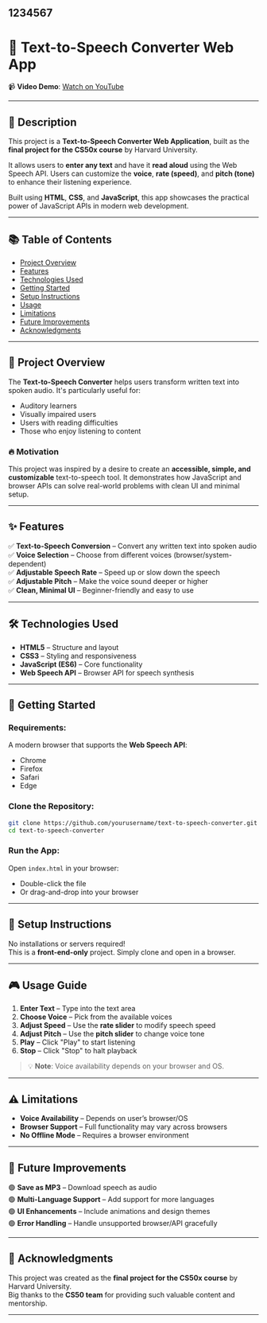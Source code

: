 1234567
---

# 🎤 Text-to-Speech Converter Web App

📹 **Video Demo**: [Watch on YouTube](https://youtu.be/Tghq0zjT1G8?si=DAZEnp-no0vlaIYe)

---

## 📘 Description

This project is a **Text-to-Speech Converter Web Application**, built as the **final project for the CS50x course** by Harvard University.

It allows users to **enter any text** and have it **read aloud** using the Web Speech API. Users can customize the **voice**, **rate (speed)**, and **pitch (tone)** to enhance their listening experience.

Built using **HTML**, **CSS**, and **JavaScript**, this app showcases the practical power of JavaScript APIs in modern web development.

---

## 📚 Table of Contents

- [Project Overview](#-project-overview)
- [Features](#-features)
- [Technologies Used](#-technologies-used)
- [Getting Started](#-getting-started)
- [Setup Instructions](#-setup-instructions)
- [Usage](#-usage)
- [Limitations](#-limitations)
- [Future Improvements](#-future-improvements)
- [Acknowledgments](#-acknowledgments)

---

## 🧾 Project Overview

The **Text-to-Speech Converter** helps users transform written text into spoken audio. It's particularly useful for:

- Auditory learners
- Visually impaired users
- Users with reading difficulties
- Those who enjoy listening to content

### 🔥 Motivation

This project was inspired by a desire to create an **accessible, simple, and customizable** text-to-speech tool. It demonstrates how JavaScript and browser APIs can solve real-world problems with clean UI and minimal setup.

---

## ✨ Features

✅ **Text-to-Speech Conversion** – Convert any written text into spoken audio  
✅ **Voice Selection** – Choose from different voices (browser/system-dependent)  
✅ **Adjustable Speech Rate** – Speed up or slow down the speech  
✅ **Adjustable Pitch** – Make the voice sound deeper or higher  
✅ **Clean, Minimal UI** – Beginner-friendly and easy to use  

---

## 🛠 Technologies Used

- **HTML5** – Structure and layout
- **CSS3** – Styling and responsiveness
- **JavaScript (ES6)** – Core functionality
- **Web Speech API** – Browser API for speech synthesis

---

## 🚀 Getting Started

### Requirements:
A modern browser that supports the **Web Speech API**:
- Chrome
- Firefox
- Safari
- Edge

### Clone the Repository:

```bash
git clone https://github.com/yourusername/text-to-speech-converter.git
cd text-to-speech-converter
```

### Run the App:

Open `index.html` in your browser:
- Double-click the file  
- Or drag-and-drop into your browser

---

## 🧩 Setup Instructions

No installations or servers required!  
This is a **front-end-only** project. Simply clone and open in a browser.

---

## 🎮 Usage Guide

1. **Enter Text** – Type into the text area  
2. **Choose Voice** – Pick from the available voices  
3. **Adjust Speed** – Use the **rate slider** to modify speech speed  
4. **Adjust Pitch** – Use the **pitch slider** to change voice tone  
5. **Play** – Click "Play" to start listening  
6. **Stop** – Click "Stop" to halt playback  

> 💡 **Note**: Voice availability depends on your browser and OS.

---

## ⚠️ Limitations

- **Voice Availability** – Depends on user’s browser/OS  
- **Browser Support** – Full functionality may vary across browsers  
- **No Offline Mode** – Requires a browser environment

---

## 🚧 Future Improvements

🟢 **Save as MP3** – Download speech as audio  
🟢 **Multi-Language Support** – Add support for more languages  
🟢 **UI Enhancements** – Include animations and design themes  
🟢 **Error Handling** – Handle unsupported browser/API gracefully

---

## 🙏 Acknowledgments

This project was created as the **final project for the CS50x course** by Harvard University.  
Big thanks to the **CS50 team** for providing such valuable content and mentorship.

---
